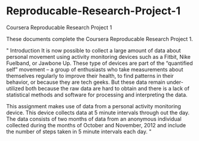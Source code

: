 # Reproducable-Research-Project-1
Coursera Reproducable Research Project 1

These documents complete the Coursera Reproducable Research Project 1. 

"
Introduction
It is now possible to collect a large amount of data about personal movement using activity
monitoring devices such as a Fitbit, Nike Fuelband, or Jawbone Up. These type of devices are
part of the “quantified self” movement – a group of enthusiasts who take measurements about themselves
regularly to improve their health, to find patterns in their behavior, or because they are tech geeks.
But these data remain under-utilized both because the raw data are hard to obtain and there is a lack 
of statistical methods and software for processing and interpreting the data.


This assignment makes use of data from a personal activity monitoring device. This device collects data
at 5 minute intervals through out the day. The data consists of two months of data from an anonymous
individual collected during the months of October and November, 2012 and include the number of steps 
taken in 5 minute intervals each day.
"
